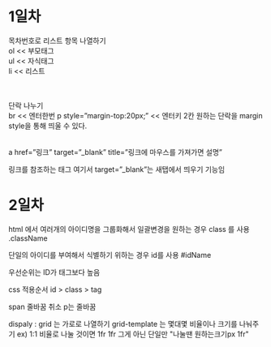 <h1>1일차</h1> <p>
목차번호로 리스트 항목 나열하기 <br>
<table>
ol << 부모태그 <br>
ul << 자식태그 <br>
li  << 리스트
<table>
<table>
단락 나누기 <br>
br << 엔터한번
p style=”margin-top:20px;” << 엔터키 2칸 원하는 단락을 margin style을 통해 띄울 수 있다.
</table>
<p>a href=”링크” target=”_blank” title=”링크에 마우스를 가져가면 설명”</p>
링크를 참조하는 태그 여기서 target=”_blank”는 새탭에서 띄우기 기능임
</p>
<h1>2일차</h1> <p>
<p>html 에서 여러개의 아이디명을 그룹화해서 일괄변경을 원하는 경우
class 를 사용 .className</p>
<p>단일의 아이디를 부여해서 식별하기 위하는 경우
id를 사용 #idName</p>
<p>우선순위는 ID가 태그보다 높음 </p>
<p>css 적용순서
id &gt; class &gt; tag</p>
<p>span 줄바꿈 취소
p는 줄바꿈</p>
<p>dispaly : grid 는 가로로 나열하기
grid-template 는 몇대몇 비율이나 크기를 나눠주기
ex) 1:1 비율로 나눌 것이면 1fr 1fr 그게 아닌 단일만 &quot;나눌땐 원하는크기px 1fr&quot;</p>

</p>

